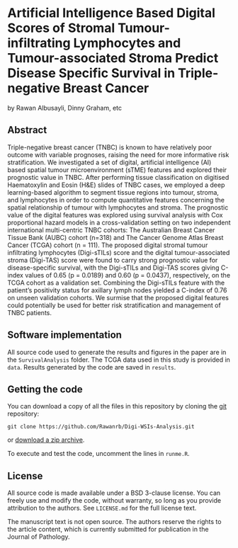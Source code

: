# Artificial Intelligence Based Digital Scores of Stromal Tumour-infiltrating Lymphocytes and Tumour-associated Stroma Predict Disease Specific Survival in Triple-negative Breast Cancer
by
Rawan Albusayli,
Dinny Graham,
etc

## Abstract
Triple-negative breast cancer (TNBC) is known to have relatively poor 
outcome with variable prognoses, raising the need for more informative 
risk stratification. We investigated a set of digital, artificial intelligence (AI) 
based spatial tumour microenvironment (sTME) features and explored their prognostic 
value in TNBC. After performing tissue classification on digitised Haematoxylin and Eosin (H&E) 
slides of TNBC cases, we employed a deep learning-based algorithm to segment tissue regions into tumour, 
stroma, and lymphocytes in order to compute quantitative features concerning the spatial relationship of 
tumour with lymphocytes and stroma. The prognostic value of the digital features was explored using survival 
analysis with Cox proportional hazard models in a cross-validation setting on two independent international 
multi-centric TNBC cohorts: The Australian Breast Cancer Tissue Bank (AUBC) cohort (n=318) and 
The Cancer Genome Atlas Breast Cancer (TCGA) cohort (n = 111). The proposed digital stromal tumour infiltrating 
lymphocytes (Digi-sTILs) score and the digital tumour-associated stroma (Digi-TAS) score were found to carry strong 
prognostic value for disease-specific survival, with the Digi-sTILs and Digi-TAS scores giving C-index values of 0.65 (p = 0.0189) 
and 0.60 (p = 0.0437), respectively, on the TCGA cohort as a validation set. Combining the Digi-sTILs feature with the patient’s 
positivity status for axillary lymph nodes yielded a C-index of 0.76 on unseen validation cohorts. We surmise that the proposed 
digital features could potentially be used for better risk stratification and management of TNBC patients. 

## Software implementation

All source code used to generate the results and figures in the paper are in
the `SurvivalAnalysis` folder.
The TCGA data used in this study is provided in `data`.
Results generated by the code are saved in `results`.

## Getting the code

You can download a copy of all the files in this repository by cloning the
[git](https://git-scm.com/) repository:

    git clone https://github.com/Rawanrb/Digi-WSIs-Analysis.git

or [download a zip archive](https://github.com/Rawanrb/Digi-WSIs-Analysis/archive/refs/heads/main.zip).

To execute and test the code, uncomment the lines in `runme.R`.
## License 

All source code is made available under a BSD 3-clause license. You can freely
use and modify the code, without warranty, so long as you provide attribution
to the authors. See `LICENSE.md` for the full license text.

The manuscript text is not open source. The authors reserve the rights to the
article content, which is currently submitted for publication in the
Journal of Pathology.
